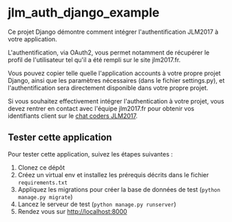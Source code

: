 # jlm_auth_django_example

Ce  projet Django démontre comment intégrer l'authentification JLM2017 à votre application.

L'authentification, via OAuth2, vous permet notamment de récupérer le profil de l'utilisateur tel
qu'il a été rempli sur le site jlm2017.fr.

Vous pouvez copier telle quelle l'application accounts
à votre propre projet Django, ainsi que les paramètres nécessaires (dans le fichier settings.py),
et l'authentification sera directement disponible dans votre propre projet.

Si vous souhaitez effectivement intégrer l'authentication à votre projet, vous devez rentrer en contact
avec l'équipe jlm2017.fr pour obtenir vos identifiants client sur le [chat coders JLM2017](https://chat.coders.jlm2017.fr/).

## Tester cette application

Pour tester cette application, suivez les étapes suivantes :

1. Clonez ce dépôt
2. Créez un virtual env et installez les prérequis décrits dans le fichier ``requirements.txt``
3. Appliquez les migrations pour créer la base de données de test (``python manage.py migrate``)
4. Lancez le serveur de test (``python manage.py runserver``)
5. Rendez vous sur <http://localhost:8000>
